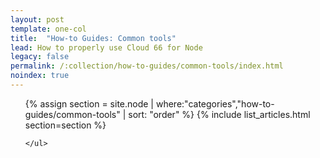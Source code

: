 ```yaml
---
layout: post
template: one-col
title:  "How-to Guides: Common tools"
lead: How to properly use Cloud 66 for Node
legacy: false
permalink: /:collection/how-to-guides/common-tools/index.html
noindex: true
---
```


<div class="Toc Toc--howto">
    <ul>
    {% assign section = site.node | where:"categories","how-to-guides/common-tools" | sort: "order" %}
    {% include list_articles.html section=section %}

    </ul>

</div><!--/.Toc-->
